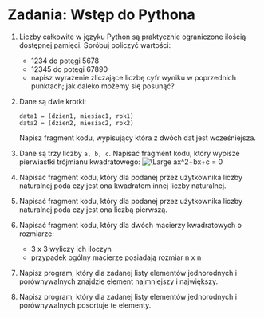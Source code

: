 # Zadania: Wstęp do Pythona

1. Liczby całkowite w języku Python są praktycznie ograniczone ilością dostępnej pamięci. Spróbuj policzyć wartości:
    - 1234 do potęgi 5678
    - 12345 do potęgi 67890
    - napisz wyrażenie zliczające liczbę cyfr wyniku w poprzednich punktach; jak daleko możemy się posunąć?

1. Dane są dwie krotki:
    ```
    data1 = (dzien1, miesiac1, rok1)
    data2 = (dzien2, miesiac2, rok2)
    ```
    Napisz fragment kodu, wypisujący która z dwóch dat jest wcześniejsza.
    
1. Dane są trzy liczby `a, b, c`. Napisać fragment kodu, który wypisze pierwiastki trójmianu kwadratowego:
    <img src="https://latex.codecogs.com/svg.latex?\Large&space;ax^2+bx+c = 0" title="\Large ax^2+bx+c = 0" />
    
1. Napisać fragment kodu, który dla podanej przez użytkownika liczby naturalnej poda 
    czy jest ona kwadratem innej liczby naturalnej.

1. Napisać fragment kodu, który dla podanej przez użytkownika liczby naturalnej poda czy jest ona liczbą pierwszą.

1. Napisać fragment kodu, który dla dwóch macierzy kwadratowych o rozmiarze:
    - 3 x 3 wyliczy ich iloczyn
    - przypadek ogólny macierze posiadają rozmiar n x n

1. Napisz program, który dla zadanej listy elementów jednorodnych i porównywalnych znajdzie element najmniejszy i największy.

1. Napisz program, który dla zadanej listy elementów jednorodnych i porównywalnych posortuje te elementy.